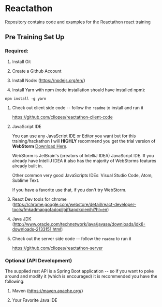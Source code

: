 # Reactathon
Repository contains code and examples for the Reactathon react training

## Pre Training Set Up

### Required:

1. Install Git

1. Create a Github Account

1. Install Node: (https://nodejs.org/en/)

1. Install Yarn with npm (node installation should have installed npm):

`npm install -g yarn`

1. Check out client side code -- follow the `readme` to install and run it

    https://github.com/cllopes/reactathon-client-code


1. JavaScript IDE

    You can use any JavaScript IDE or Editor you want but for this training/hackathon I will __HIGHLY__ recommend you get the 
trial version of **WebStorm** [Download Here](https://www.jetbrains.com/webstorm/download/).

    WebStorm is JetBrain's (creators of IntelliJ IDEA) JavaScript IDE. If you already have IntelliJ IDEA it also has the majority
    of WebStorms features already built in.
    
    Other common very good JavaScripts IDEs: Visual Studio Code, Atom, Sublime Text.
    
    If you have a favorite use that, if you don't try WebStorm.

1. React Dev tools for chrome (https://chrome.google.com/webstore/detail/react-developer-tools/fmkadmapgofadopljbjfkapdkoienihi?hl=en)

1. Java JDK (http://www.oracle.com/technetwork/java/javase/downloads/jdk8-downloads-2133151.html)

1. Check out the server side code -- follow the `readme` to run it

    https://github.com/cllopes/reactathon-server

### Optional (API Development)

The supplied rest API is a Spring Boot application -- so if you want to poke around and modify it (which is 
encouraged) it is recommended you have the following:

1. Maven (https://maven.apache.org/)

2. Your Favorite Java IDE
